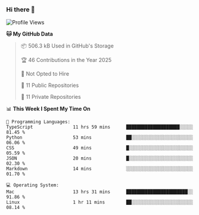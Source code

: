 ### Hi there 👋

<!--
**huayuan4396/huayuan4396** is a ✨ _special_ ✨ repository because its `README.md` (this file) appears on your GitHub profile.

Here are some ideas to get you started:

- 🔭 I’m currently working on ...
- 🌱 I’m currently learning ...
- 👯 I’m looking to collaborate on ...
- 🤔 I’m looking for help with ...
- 💬 Ask me about ...
- 📫 How to reach me: ...
- 😄 Pronouns: ...
- ⚡ Fun fact: ...
-->

<!--START_SECTION:waka-->
![Profile Views](http://img.shields.io/badge/Profile%20Views-2-blue)

**🐱 My GitHub Data** 

> 📦 506.3 kB Used in GitHub's Storage 
 > 
> 🏆 46 Contributions in the Year 2025
 > 
> 🚫 Not Opted to Hire
 > 
> 📜 11 Public Repositories 
 > 
> 🔑 11 Private Repositories 
 > 
📊 **This Week I Spent My Time On** 

```text
💬 Programming Languages: 
TypeScript               11 hrs 59 mins      ████████████████████░░░░░   81.45 % 
Python                   53 mins             ██░░░░░░░░░░░░░░░░░░░░░░░   06.06 % 
CSS                      49 mins             █░░░░░░░░░░░░░░░░░░░░░░░░   05.59 % 
JSON                     20 mins             █░░░░░░░░░░░░░░░░░░░░░░░░   02.30 % 
Markdown                 14 mins             ░░░░░░░░░░░░░░░░░░░░░░░░░   01.70 % 

💻 Operating System: 
Mac                      13 hrs 31 mins      ███████████████████████░░   91.86 % 
Linux                    1 hr 11 mins        ██░░░░░░░░░░░░░░░░░░░░░░░   08.14 % 
```


<!--END_SECTION:waka-->
